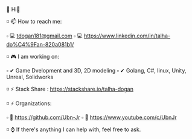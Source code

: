  🤖  Hi👋 

 ◽ 📫 How to reach me:

   ▫ 💻 tdogan181@gmail.com
   ▫ 💻 https://www.linkedin.com/in/talha-do%C4%9Fan-820a081b1/


 ◽ 🎮 I am working on:

   ▫ ✔ Game Dvelopment and 3D, 2D modeling
   ▫ ✔ Golang, C#, linux, Unity, Unreal, Solidworks

 ◽ ⚡ Stack Share : https://stackshare.io/talha-dogan


 ◽ ⚡ Organizations:

   ▫ 🎯 https://github.com/Ubn-Jr
   ▫ 🎯 https://www.youtube.com/c/UbnJr
   
   
◽ ⌚ If there's anything I can help with, feel free to ask.
